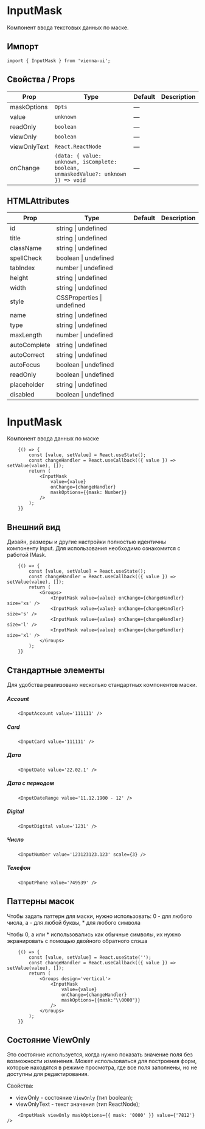 # InputMask

Компонент ввода текстовых данных по маске.

## Импорт

```
import { InputMask } from 'vienna-ui';
```

## Свойства / Props

| Prop | Type | Default | Description |
| --- | --- | --- | --- |
| maskOptions | `Opts` | — |  |
| value | `unknown` | — |  |
| readOnly | `boolean` | — |  |
| viewOnly | `boolean` | — |  |
| viewOnlyText | `React.ReactNode` | — |  |
| onChange | `(data: { value: unknown, isComplete: boolean, unmaskedValue?: unknown }) => void` | — |  |




## HTMLAttributes

| Prop | Type | Default | Description |
| --- | --- | --- | --- |
| id | string \| undefined | |
| title | string \| undefined | |
| className | string \| undefined | |
| spellCheck | boolean \| undefined | |
| tabIndex | number \| undefined | |
| height | string \| undefined | |
| width | string \| undefined | |
| style | CSSProperties \| undefined | |
| name | string \| undefined | |
| type | string \| undefined | |
| maxLength | number \| undefined | |
| autoComplete | string \| undefined | |
| autoCorrect | string \| undefined | |
| autoFocus | boolean \| undefined | |
| readOnly | boolean \| undefined | |
| placeholder | string \| undefined | |
| disabled | boolean \| undefined | |


# InputMask

Компонент ввода данных по маске



```
    {() => {
        const [value, setValue] = React.useState();
        const changeHandler = React.useCallback(({ value }) => setValue(value), []);
        return (
            <InputMask
                value={value}
                onChange={changeHandler}
                maskOptions={{mask: Number}}
            />
        );
    }}
```

## Внешний вид

Дизайн, размеры и другие настройки полностью идентичны компоненту Input. Для использования необходимо ознакомится с работой IMask.

```
    {() => {
        const [value, setValue] = React.useState();
        const changeHandler = React.useCallback(({ value }) => setValue(value), []);
        return (
            <Groups>
                <InputMask value={value} onChange={changeHandler} size='xs' />
                <InputMask value={value} onChange={changeHandler} size='s' />
                <InputMask value={value} onChange={changeHandler} size='l' />
                <InputMask value={value} onChange={changeHandler} size='xl' />
            </Groups>
        );
    }}
```

## Стандартные элементы

Для удобства реализовано несколько стандартных компонентов маски.

##### Account

```
    <InputAccount value='111111' />
```

##### Card

```
    <InputCard value='111111' />
```

##### Дата

```
    <InputDate value='22.02.1' />
```

##### Дата с периодом

```
    <InputDateRange value='11.12.1900 - 12' />
```

##### Digital

```
    <InputDigital value='1231' />
```

##### Число

```
    <InputNumber value='123123123.123' scale={3} />
```

##### Телефон

```
    <InputPhone value='749539' />
```

## Паттерны масок

Чтобы задать паттерн для маски, нужно использовать:
0 - для любого числа,
a - для любой буквы, * для любого символа

Чтобы 0, а или * использовались как обычные символы, их нужно экранировать с помощью двойного обратного слэша

```
    {() => {
        const [value, setValue] = React.useState('');
        const changeHandler = React.useCallback(({ value }) => setValue(value), []);
        return (
            <Groups design='vertical'>
                <InputMask
                    value={value}
                    onChange={changeHandler}
                    maskOptions={{mask:"\\0000"}}
                />
            </Groups>
        );
    }}
```

## Состояние ViewOnly

Это состояние используется, когда нужно показать значение поля без возможности изменения.
Может использоваться для построения форм, которые находятся в режиме просмотра, где все поля заполнены, но не доступны для редактирования.

Свойства:

- viewOnly - состояние `ViewOnly` (тип boolean);
- viewOnlyText - текст значения (тип ReactNode);

```
    <InputMask viewOnly maskOptions={{ mask: '0000' }} value={'7812'} />
```